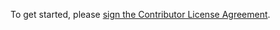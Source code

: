 To get started, please <a href="https://pyd.io/contribute/cla/">sign the Contributor License Agreement</a>.
